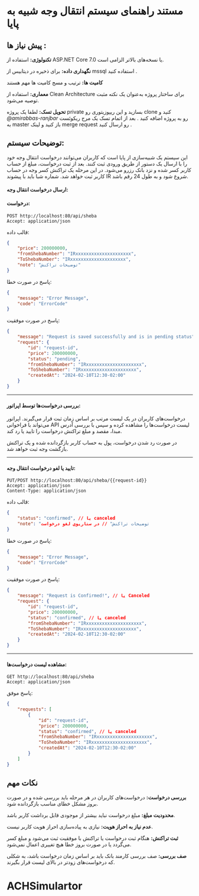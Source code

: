 # مستند راهنمای سیستم انتقال وجه شبیه به پایا

## پیش نیاز ها :
**تکنولوژی:** استفاده از ASP.NET Core 7.0 یا نسخه‌های بالاتر الزامی است.

**نگهداری داده:** برای ذخیره در دیتابیس از mssql استفاده کنید .

**کامیت ها:** ترتیب و مسج کامیت ها مهم هستند 

**معماری:** استفاده از Clean Architecture برای ساختار پروژه به‌عنوان یک نکته مثبت توصیه می‌شود. 


**تحویل تسک:** لطفا یک پروژه private بسازید و این ریپوزیتوری رو clone کنید و *@amirabbas-ranjbar*  رو به پروژه اضافه کنید . بعد از اتمام تسک یک مرج ریکوئست به master باز کنید و لینک merge request  رو ارسال کنید .





## توضیحات سیستم:

این سیستم یک شبیه‌سازی از پایا است که کاربران می‌توانند درخواست انتقال وجه خود را با ارسال یک دستور از طریق ورودی ثبت کنند. بعد از ثبت درخواست، مبلغ از حساب کاربر کسر شده و نزد بانک رزرو می‌شود. در این مرحله یک تراکنش کسر وجه در حساب کاربر ثبت خواهد شد. شماره شبا باید با پیشوند IR شروع شود و به طول 24 رقم باشد.


#### ارسال درخواست انتقال وجه:

#### درخواست:

```
POST http://localhost:80/api/sheba
Accept: application/json
```

قالب داده:
```json
{
    "price": 200000000,
    "fromShebaNumber": "IRxxxxxxxxxxxxxxxxxxxxx",
    "ToShebaNumber": "IRxxxxxxxxxxxxxxxxxxxxx",
    "note": "توضیحات تراکنش"
}
```
پاسخ در صورت خطا:
```json
{
    "message": "Error Message",
    "code": "ErrorCode"
}
```
پاسخ در صورت موفقیت:
```json
{
    "message": "Request is saved successfully and is in pending status",
    "request": {
        "id": "request-id",
        "price": 200000000,
        "status": "pending",
        "fromShebaNumber": "IRxxxxxxxxxxxxxxxxxxxxx",
        "ToShebaNumber": "IRxxxxxxxxxxxxxxxxxxxxx",
        "createdAt": "2024-02-10T12:30-02:00"
    }
}
```
----------------------------

#### بررسی درخواست‌ها توسط اپراتور:

درخواست‌های کاربران در یک لیست مرتب بر اساس زمان ثبت قرار می‌گیرند. اپراتور می‌تواند با فراخوانی API لیست درخواست‌ها را مشاهده کرده و سپس با بررسی آدرس مبدا، مقصد و مبلغ تراکنش درخواست را تایید یا رد کند.

در صورت رد شدن درخواست، پول به حساب کاربر بازگردانده شده و یک تراکنش بازگشت وجه ثبت خواهد شد.

-----------------------------

#### تایید یا لغو درخواست انتقال وجه:
```
PUT/POST http://localhost:80/api/sheba/{{request-id}}
Accept: application/json
Content-Type: application/json
```
قالب داده:
```json
{
    "status": "confirmed", // یا canceled
    "note": "توضیحات تراکنش" // در سناریوی لغو درخواست
}
```
پاسخ در صورت خطا:
```json
{
    "message": "Error Message",
    "code": "ErrorCode"
}
```
پاسخ در صورت موفقیت:
```json
{
    "message": "Request is Confirmed!", // یا Canceled
    "request": {
        "id": "request-id",
        "price": 200000000,
        "status": "confirmed", // یا canceled
        "fromShebaNumber": "IRxxxxxxxxxxxxxxxxxxxxx",
        "ToShebaNumber": "IRxxxxxxxxxxxxxxxxxxxxx",
        "createdAt": "2024-02-10T12:30-02:00"
    }
}
```
------------------------------
#### مشاهده لیست درخواست‌ها:
```
GET http://localhost:80/api/sheba
Accept: application/json
```

پاسخ موفق:
```json
{
    "requests": [
        {
            "id": "request-id",
            "price": 200000000,
            "status": "confirmed", // یا canceled
            "fromShebaNumber": "IRxxxxxxxxxxxxxxxxxxxxx",
            "ToShebaNumber": "IRxxxxxxxxxxxxxxxxxxxxx",
            "createdAt": "2024-02-10T12:30-02:00"
        }
    ]
}
```

## نکات مهم

**بررسی درخواست:** درخواست‌های کاربران در هر مرحله باید بررسی شده و در صورت بروز مشکل خطای مناسب بازگردانده شود.

**محدودیت مبلغ:** مبلغ درخواست نباید بیشتر از موجودی قابل برداشت کاربر باشد.

**عدم نیاز به احراز هویت:** نیازی به پیاده‌سازی احراز هویت کاربر نیست.

**ثبت تراکنش:** هنگام ثبت درخواست یا تراکنش با موفقیت ثبت می‌شود و مبلغ کسر می‌گردد یا در صورت بروز خطا هیچ تغییری اعمال نمی‌شود.

**صف بررسی:** صف بررسی کارمند بانک باید بر اساس زمان درخواست باشد، به شکلی که درخواست‌های زودتر در بالای لیست قرار بگیرند.

# ACHSimulartor
